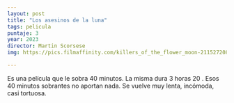 ```yaml
---
layout: post
title: "Los asesinos de la luna"
tags: pelicula
puntaje: 3
year: 2023
director: Martin Scorsese
img: https://pics.filmaffinity.com/killers_of_the_flower_moon-211527208-large.jpg

---
```


Es una película que le sobra 40 minutos. La misma dura 3 horas 20 . Esos 40 minutos sobrantes no aportan nada. Se vuelve muy lenta, incómoda, casi tortuosa. 
